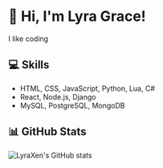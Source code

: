 # 👋 Hi, I'm Lyra Grace!

I like coding

## 💻 Skills

- HTML, CSS, JavaScript, Python, Lua, C#
- React, Node.js, Django
- MySQL, PostgreSQL, MongoDB

## 📊 GitHub Stats

![LyraXen's GitHub stats](https://github-readme-stats.vercel.app/api?username=LyraXen&show_icons=true&theme=radical)

